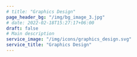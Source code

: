 ```yaml
---
# title: "Graphics Design"
page_header_bg: "/img/bg_image_3.jpg"
# date: 2022-02-18T15:27:17+06:00
draft: false
# Main description
service_image: "/img/icons/graphics_design.svg"
service_title: "Graphics Design"
---
```


